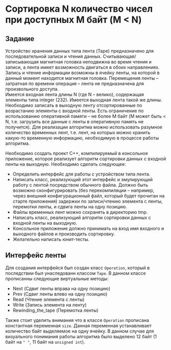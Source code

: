 # Сортировка N количество чисел при доступных M байт (M &lt; N)
## Задание
Устройство хранения данных типа лента (Tape) предназначено для последовательной записи и чтения 
данных. Считывающая/записывающая магнитная головка неподвижна во время чтения и записи, а 
лента имеет возможность двигаться в обоих направлениях. Запись и чтение информации возможны в 
ячейку ленты, на которой в данный момент находится магнитная головка. Перемещения ленты – 
затратная по времени операция – лента не предназначена для произвольного доступа.  
Имеется входная лента длины N (где N – велико), содержащая элементы типа integer (232). Имеется 
выходная лента такой же длины. Необходимо записать в выходную ленту отсортированные по 
возрастанию элементы с входной ленты. Есть ограничение по использованию оперативной памяти – не 
более M байт (M может быть < N, т.е. загрузить все данные с ленты в оперативную память не 
получится). Для реализации алгоритма можно использовать разумное количество временных лент, т.е. 
лент, на которых можно хранить какую-то временную информацию, необходимую в процессе работы 
алгоритма.

Необходимо создать проект С++, компилируемый в консольное приложение, которое реализует 
алгоритм сортировки данных с входной ленты на выходную. Необходимо сделать следующее:
- Определить интерфейс для работы с устройством типа лента.
- Написать класс, реализующий этот интерфейс и эмулирующий работу с лентой посредством 
обычного файла. Должно быть возможно сконфигурировать (без перекомпиляции – например, 
через внешний конфигурационный файл, который будет прочитан на старте приложения) 
задержки по записи/чтению элемента с ленты, перемотки ленты, и сдвига ленты на одну 
позицию.
- Файлы временных лент можно сохранять в директорию tmp.
- Написать класс, реализующий алгоритм сортировки данных с входной ленты на выходную.
- Консольное приложение должно принимать на вход имя входного и выходного файлов и 
производить сортировку.
- Желательно написать юнит-тесты.

## Интерфейс ленты
Для создания интерфейся был создан класс `Operation`, который в последствии был унаследованн классом `Tape`. В данном классе прописанны следующие виртуальные методы:
- Next (Сдвиг ленты вправа на одну позицию)
- Prev (Сдвиг ленты влево на одну позицию)
- Read (Чтение элемента с ленты)
- Write (Запись элемента на ленту)
- Rewinding_the_tape (Перемотка ленты)

Также стоит уделить внимания что в классе `Operation` прописана константная переменная `size`. Данная переменная устанавливает количество байт выделяемое на одну ячейку. В данном случае для визуального понимания работы алгоритма было выделено 12 байт (1 байт на `" "`, 11 байт на `unsigned int`). 
